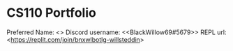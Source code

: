 # CS110 Portfolio
Preferred Name: <<Will Steddin>>
Discord username: <<BlackWillow69#5679>>
REPL url: <<https://replit.com/join/bnxwlbotlg-willsteddin>>

